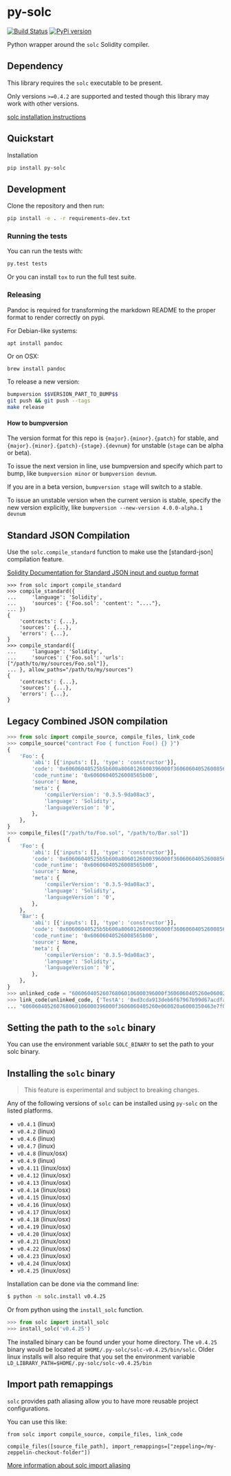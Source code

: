 # py-solc

[![Build Status](https://travis-ci.org/ethereum/py-solc.png)](https://travis-ci.org/ethereum/py-solc)
[![PyPi version](https://img.shields.io/pypi/v/py-solc.svg)](https://pypi.python.org/pypi/py-solc)
   

Python wrapper around the `solc` Solidity compiler.


## Dependency

This library requires the `solc` executable to be present.

Only versions `>=0.4.2` are supported and tested though this library may work
with other versions.

[solc installation instructions](http://solidity.readthedocs.io/en/latest/installing-solidity.html)


## Quickstart

Installation

```sh
pip install py-solc
```

## Development

Clone the repository and then run:

```sh
pip install -e . -r requirements-dev.txt
```


### Running the tests

You can run the tests with:

```sh
py.test tests
```

Or you can install `tox` to run the full test suite.


### Releasing

Pandoc is required for transforming the markdown README to the proper format to
render correctly on pypi.

For Debian-like systems:

```
apt install pandoc
```

Or on OSX:

```sh
brew install pandoc
```

To release a new version:

```sh
bumpversion $$VERSION_PART_TO_BUMP$$
git push && git push --tags
make release
```


#### How to bumpversion

The version format for this repo is `{major}.{minor}.{patch}` for stable, and
`{major}.{minor}.{patch}-{stage}.{devnum}` for unstable (`stage` can be alpha or beta).

To issue the next version in line, use bumpversion and specify which part to bump,
like `bumpversion minor` or `bumpversion devnum`.

If you are in a beta version, `bumpversion stage` will switch to a stable.

To issue an unstable version when the current version is stable, specify the
new version explicitly, like `bumpversion --new-version 4.0.0-alpha.1 devnum`




## Standard JSON Compilation

Use the `solc.compile_standard` function to make use the [standard-json] compilation feature.

[Solidity Documentation for Standard JSON input and ouptup format](http://solidity.readthedocs.io/en/develop/using-the-compiler.html#compiler-input-and-output-json-description)

```
>>> from solc import compile_standard
>>> compile_standard({
...     'language': 'Solidity',
...     'sources': {'Foo.sol': 'content': "...."},
... })
{
    'contracts': {...},
    'sources': {...},
    'errors': {...},
}
>>> compile_standard({
...     'language': 'Solidity',
...     'sources': {'Foo.sol': 'urls': ["/path/to/my/sources/Foo.sol"]},
... }, allow_paths="/path/to/my/sources")
{
    'contracts': {...},
    'sources': {...},
    'errors': {...},
}
```


## Legacy Combined JSON compilation


```python
>>> from solc import compile_source, compile_files, link_code
>>> compile_source("contract Foo { function Foo() {} }")
{
    'Foo': {
        'abi': [{'inputs': [], 'type': 'constructor'}],
        'code': '0x60606040525b5b600a8060126000396000f360606040526008565b00',
        'code_runtime': '0x60606040526008565b00',
        'source': None,
        'meta': {
            'compilerVersion': '0.3.5-9da08ac3',
            'language': 'Solidity',
            'languageVersion': '0',
        },
    },
}
>>> compile_files(["/path/to/Foo.sol", "/path/to/Bar.sol"])
{
    'Foo': {
        'abi': [{'inputs': [], 'type': 'constructor'}],
        'code': '0x60606040525b5b600a8060126000396000f360606040526008565b00',
        'code_runtime': '0x60606040526008565b00',
        'source': None,
        'meta': {
            'compilerVersion': '0.3.5-9da08ac3',
            'language': 'Solidity',
            'languageVersion': '0',
        },
    },
    'Bar': {
        'abi': [{'inputs': [], 'type': 'constructor'}],
        'code': '0x60606040525b5b600a8060126000396000f360606040526008565b00',
        'code_runtime': '0x60606040526008565b00',
        'source': None,
        'meta': {
            'compilerVersion': '0.3.5-9da08ac3',
            'language': 'Solidity',
            'languageVersion': '0',
        },
    },
}
>>> unlinked_code = "606060405260768060106000396000f3606060405260e060020a6000350463e7f09e058114601a575b005b60187f0c55699c00000000000000000000000000000000000000000000000000000000606090815273__TestA_________________________________90630c55699c906064906000906004818660325a03f41560025750505056"
>>> link_code(unlinked_code, {'TestA': '0xd3cda913deb6f67967b99d67acdfa1712c293601'})
... "606060405260768060106000396000f3606060405260e060020a6000350463e7f09e058114601a575b005b60187f0c55699c00000000000000000000000000000000000000000000000000000000606090815273d3cda913deb6f67967b99d67acdfa1712c29360190630c55699c906064906000906004818660325a03f41560025750505056"
```

## Setting the path to the `solc` binary

You can use the environment variable `SOLC_BINARY` to set the path to your solc binary.


## Installing the `solc` binary

> This feature is experimental and subject to breaking changes.

Any of the following versions of `solc` can be installed using `py-solc` on the
listed platforms.

* `v0.4.1` (linux)
* `v0.4.2` (linux)
* `v0.4.6` (linux)
* `v0.4.7` (linux)
* `v0.4.8` (linux/osx)
* `v0.4.9` (linux)
* `v0.4.11` (linux/osx)
* `v0.4.12` (linux/osx)
* `v0.4.13` (linux/osx)
* `v0.4.14` (linux/osx)
* `v0.4.15` (linux/osx)
* `v0.4.16` (linux/osx)
* `v0.4.17` (linux/osx)
* `v0.4.18` (linux/osx)
* `v0.4.19` (linux/osx)
* `v0.4.20` (linux/osx)
* `v0.4.21` (linux/osx)
* `v0.4.22` (linux/osx)
* `v0.4.23` (linux/osx)
* `v0.4.24` (linux/osx)
* `v0.4.25` (linux/osx)

Installation can be done via the command line:

```bash
$ python -m solc.install v0.4.25
```

Or from python using the `install_solc` function.

```python
>>> from solc import install_solc
>>> install_solc('v0.4.25')
```

The installed binary can be found under your home directory.  The `v0.4.25`
binary would be located at `$HOME/.py-solc/solc-v0.4.25/bin/solc`.  Older linux
installs will also require that you set the environment variable
`LD_LIBRARY_PATH=$HOME/.py-solc/solc-v0.4.25/bin`


## Import path remappings

`solc` provides path aliasing allow you to have more reusable project configurations.
 
You can use this like:

```
from solc import compile_source, compile_files, link_code

compile_files([source_file_path], import_remappings=["zeppeling=/my-zeppelin-checkout-folder"])
```

[More information about solc import aliasing](http://solidity.readthedocs.io/en/develop/layout-of-source-files.html#paths) 
